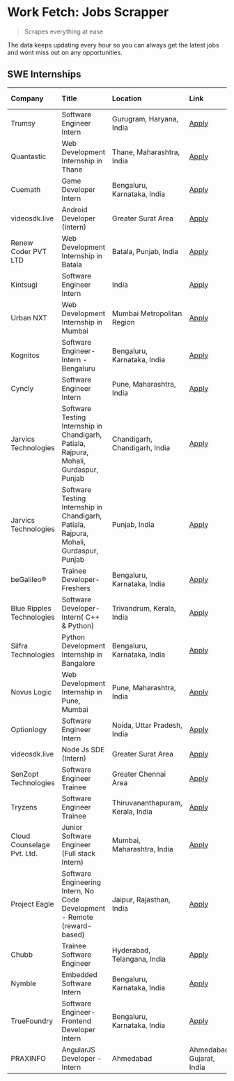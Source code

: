 # Work Fetch: Jobs Scrapper
> Scrapes everything at ease

The data keeps updating every hour so you can always get the latest jobs and wont miss out on any opportunities.

## SWE Internships
<!--START_SECTION:workfetch-->
| Company                    | Title                                                                                  | Location                          | Link                                                                                                                                                                                                                                                                                                            | Date Posted   |
|:---------------------------|:---------------------------------------------------------------------------------------|:----------------------------------|:----------------------------------------------------------------------------------------------------------------------------------------------------------------------------------------------------------------------------------------------------------------------------------------------------------------|:--------------|
| Trumsy                     | Software Engineer Intern                                                               | Gurugram, Haryana, India          | [Apply](https://in.linkedin.com/jobs/view/software-engineer-intern-at-trumsy-3864795201?refId=8cl%2BFz1GtQ%2BLJcWS0EXaYQ%3D%3D&trackingId=SfQ2nd%2FAv95CJyXC8pNx4g%3D%3D&position=17&pageNum=0&trk=public_jobs_jserp-result_search-card)                                                                        | 2024-03-20    |
| Quantastic                 | Web Development Internship in Thane                                                    | Thane, Maharashtra, India         | [Apply](https://in.linkedin.com/jobs/view/web-development-internship-in-thane-at-quantastic-3864356497?refId=8cl%2BFz1GtQ%2BLJcWS0EXaYQ%3D%3D&trackingId=nNNEfHD4%2BzRjcL82nXPHAg%3D%3D&position=3&pageNum=0&trk=public_jobs_jserp-result_search-card)                                                          | 2024-03-19    |
| Cuemath                    | Game Developer Intern                                                                  | Bengaluru, Karnataka, India       | [Apply](https://in.linkedin.com/jobs/view/game-developer-intern-at-cuemath-3862261933?refId=kUB%2BA2TQoceFdszKFCa68g%3D%3D&trackingId=Zs0MLTigK4A0nOI%2FfA%2F11Q%3D%3D&position=6&pageNum=1&trk=public_jobs_jserp-result_search-card)                                                                           | 2024-03-19    |
| videosdk.live              | Android Developer (Intern)                                                             | Greater Surat Area                | [Apply](https://in.linkedin.com/jobs/view/android-developer-intern-at-videosdk-live-3863799664?refId=kUB%2BA2TQoceFdszKFCa68g%3D%3D&trackingId=dPn7O9KPkjymhTuFOoS8VA%3D%3D&position=25&pageNum=1&trk=public_jobs_jserp-result_search-card)                                                                     | 2024-03-19    |
| Renew Coder PVT LTD        | Web Development Internship in Batala                                                   | Batala, Punjab, India             | [Apply](https://in.linkedin.com/jobs/view/web-development-internship-in-batala-at-renew-coder-pvt-ltd-3862795103?refId=kUB%2BA2TQoceFdszKFCa68g%3D%3D&trackingId=h8fb65aHbCCsSJCKnhKtdg%3D%3D&position=11&pageNum=1&trk=public_jobs_jserp-result_search-card)                                                   | 2024-03-18    |
| Kintsugi                   | Software Engineer Intern                                                               | India                             | [Apply](https://in.linkedin.com/jobs/view/software-engineer-intern-at-kintsugi-3857074071?refId=kUB%2BA2TQoceFdszKFCa68g%3D%3D&trackingId=konzfEg3X28CjSs2g4VIQA%3D%3D&position=4&pageNum=1&trk=public_jobs_jserp-result_search-card)                                                                           | 2024-03-16    |
| Urban NXT                  | Web Development Internship in Mumbai                                                   | Mumbai Metropolitan Region        | [Apply](https://in.linkedin.com/jobs/view/web-development-internship-in-mumbai-at-urban-nxt-3858090142?refId=kUB%2BA2TQoceFdszKFCa68g%3D%3D&trackingId=LYs1p2XglNY1tAZhVK0HUg%3D%3D&position=8&pageNum=1&trk=public_jobs_jserp-result_search-card)                                                              | 2024-03-15    |
| Kognitos                   | Software Engineer-Intern -Bengaluru                                                    | Bengaluru, Karnataka, India       | [Apply](https://in.linkedin.com/jobs/view/software-engineer-intern-bengaluru-at-kognitos-3855361239?refId=8cl%2BFz1GtQ%2BLJcWS0EXaYQ%3D%3D&trackingId=bP0UhN7D2DFL%2FLUmqAZFtw%3D%3D&position=8&pageNum=0&trk=public_jobs_jserp-result_search-card)                                                             | 2024-03-13    |
| Cyncly                     | Software Engineer Intern                                                               | Pune, Maharashtra, India          | [Apply](https://in.linkedin.com/jobs/view/software-engineer-intern-at-cyncly-3853990178?refId=8cl%2BFz1GtQ%2BLJcWS0EXaYQ%3D%3D&trackingId=kfdFcLeUZlTDzJYW7hxGGQ%3D%3D&position=9&pageNum=0&trk=public_jobs_jserp-result_search-card)                                                                           | 2024-03-13    |
| Jarvics Technologies       | Software Testing Internship in Chandigarh, Patiala, Rajpura, Mohali, Gurdaspur, Punjab | Chandigarh, Chandigarh, India     | [Apply](https://in.linkedin.com/jobs/view/software-testing-internship-in-chandigarh-patiala-rajpura-mohali-gurdaspur-punjab-at-jarvics-technologies-3856199221?refId=8cl%2BFz1GtQ%2BLJcWS0EXaYQ%3D%3D&trackingId=cfOaPWwdW7qN3rKxKI%2Bpjg%3D%3D&position=10&pageNum=0&trk=public_jobs_jserp-result_search-card) | 2024-03-13    |
| Jarvics Technologies       | Software Testing Internship in Chandigarh, Patiala, Rajpura, Mohali, Gurdaspur, Punjab | Punjab, India                     | [Apply](https://in.linkedin.com/jobs/view/software-testing-internship-in-chandigarh-patiala-rajpura-mohali-gurdaspur-punjab-at-jarvics-technologies-3856193977?refId=kUB%2BA2TQoceFdszKFCa68g%3D%3D&trackingId=WgN2xT8tB6sofgB4ETVvEQ%3D%3D&position=3&pageNum=1&trk=public_jobs_jserp-result_search-card)      | 2024-03-13    |
| beGalileo®                 | Trainee Developer- Freshers                                                            | Bengaluru, Karnataka, India       | [Apply](https://in.linkedin.com/jobs/view/trainee-developer-freshers-at-begalileo%C2%AE-3851158310?refId=kUB%2BA2TQoceFdszKFCa68g%3D%3D&trackingId=%2BdoCFJqj2DHCVF0255axyw%3D%3D&position=10&pageNum=1&trk=public_jobs_jserp-result_search-card)                                                               | 2024-03-13    |
| Blue Ripples Technologies  | Software Developer- Intern( C++  & Python)                                             | Trivandrum, Kerala, India         | [Apply](https://in.linkedin.com/jobs/view/software-developer-intern-c%2B%2B-python-at-blue-ripples-technologies-3856150730?refId=kUB%2BA2TQoceFdszKFCa68g%3D%3D&trackingId=fHuzHRdYjAvTFoPDXmxx%2FA%3D%3D&position=19&pageNum=1&trk=public_jobs_jserp-result_search-card)                                       | 2024-03-13    |
| Silfra Technologies        | Python Development Internship in Bangalore                                             | Bengaluru, Karnataka, India       | [Apply](https://in.linkedin.com/jobs/view/python-development-internship-in-bangalore-at-silfra-technologies-3851622539?refId=8cl%2BFz1GtQ%2BLJcWS0EXaYQ%3D%3D&trackingId=Pgh8CqvjGng99zRiYtYzrA%3D%3D&position=7&pageNum=0&trk=public_jobs_jserp-result_search-card)                                            | 2024-03-09    |
| Novus Logic                | Web Development Internship in Pune, Mumbai                                             | Pune, Maharashtra, India          | [Apply](https://in.linkedin.com/jobs/view/web-development-internship-in-pune-mumbai-at-novus-logic-3850815684?refId=8cl%2BFz1GtQ%2BLJcWS0EXaYQ%3D%3D&trackingId=cNY9NFw4HRJRnzHshJTItw%3D%3D&position=19&pageNum=0&trk=public_jobs_jserp-result_search-card)                                                    | 2024-03-08    |
| Optionlogy                 | Software Engineer Intern                                                               | Noida, Uttar Pradesh, India       | [Apply](https://in.linkedin.com/jobs/view/software-engineer-intern-at-optionlogy-3845429997?refId=kUB%2BA2TQoceFdszKFCa68g%3D%3D&trackingId=s%2FhybxjpqOmln1KycGOGGw%3D%3D&position=17&pageNum=1&trk=public_jobs_jserp-result_search-card)                                                                      | 2024-03-08    |
| videosdk.live              | Node Js SDE (Intern)                                                                   | Greater Surat Area                | [Apply](https://in.linkedin.com/jobs/view/node-js-sde-intern-at-videosdk-live-3843903369?refId=kUB%2BA2TQoceFdszKFCa68g%3D%3D&trackingId=E0VTy3rqTXiq8FMGkmCG4w%3D%3D&position=23&pageNum=1&trk=public_jobs_jserp-result_search-card)                                                                           | 2024-03-01    |
| SenZopt Technologies       | Software Engineer Trainee                                                              | Greater Chennai Area              | [Apply](https://in.linkedin.com/jobs/view/software-engineer-trainee-at-senzopt-technologies-3827688781?refId=8cl%2BFz1GtQ%2BLJcWS0EXaYQ%3D%3D&trackingId=GFhDJKRUJ5Bto12KUlUU%2Fw%3D%3D&position=16&pageNum=0&trk=public_jobs_jserp-result_search-card)                                                         | 2024-02-12    |
| Tryzens                    | Software Engineer Trainee                                                              | Thiruvananthapuram, Kerala, India | [Apply](https://in.linkedin.com/jobs/view/software-engineer-trainee-at-tryzens-3809363491?refId=8cl%2BFz1GtQ%2BLJcWS0EXaYQ%3D%3D&trackingId=gSYpIYuiJAz5%2BheIvqSDfg%3D%3D&position=2&pageNum=0&trk=public_jobs_jserp-result_search-card)                                                                       | 2024-01-18    |
| Cloud Counselage Pvt. Ltd. | Junior Software Engineer (Full stack Intern)                                           | Mumbai, Maharashtra, India        | [Apply](https://in.linkedin.com/jobs/view/junior-software-engineer-full-stack-intern-at-cloud-counselage-pvt-ltd-3803132814?refId=kUB%2BA2TQoceFdszKFCa68g%3D%3D&trackingId=%2FSKWiQbqeZYITybA40VJog%3D%3D&position=21&pageNum=1&trk=public_jobs_jserp-result_search-card)                                      | 2024-01-11    |
| Project Eagle              | Software Engineering Intern, No Code Development - Remote (reward-based)               | Jaipur, Rajasthan, India          | [Apply](https://in.linkedin.com/jobs/view/software-engineering-intern-no-code-development-remote-reward-based-at-project-eagle-3813380172?refId=8cl%2BFz1GtQ%2BLJcWS0EXaYQ%3D%3D&trackingId=lRJTa4Cidk9fXFc%2F8RO0LA%3D%3D&position=13&pageNum=0&trk=public_jobs_jserp-result_search-card)                      | 2023-12-30    |
| Chubb                      | Trainee Software Engineer                                                              | Hyderabad, Telangana, India       | [Apply](https://in.linkedin.com/jobs/view/trainee-software-engineer-at-chubb-3811550279?refId=8cl%2BFz1GtQ%2BLJcWS0EXaYQ%3D%3D&trackingId=8tJX1BfZtiaVoGoGzJZB3w%3D%3D&position=25&pageNum=0&trk=public_jobs_jserp-result_search-card)                                                                          | 2023-12-28    |
| Nymble                     | Embedded Software Intern                                                               | Bengaluru, Karnataka, India       | [Apply](https://in.linkedin.com/jobs/view/embedded-software-intern-at-nymble-3796970068?refId=kUB%2BA2TQoceFdszKFCa68g%3D%3D&trackingId=WcDygGsXwufhlnxOrpczxA%3D%3D&position=20&pageNum=1&trk=public_jobs_jserp-result_search-card)                                                                            | 2023-12-08    |
| TrueFoundry                | Software Engineer- Frontend Developer Intern                                           | Bengaluru, Karnataka, India       | [Apply](https://in.linkedin.com/jobs/view/software-engineer-frontend-developer-intern-at-truefoundry-3790095058?refId=kUB%2BA2TQoceFdszKFCa68g%3D%3D&trackingId=dBR%2B2q%2FkRWEhXUat3Zmj0w%3D%3D&position=22&pageNum=1&trk=public_jobs_jserp-result_search-card)                                                | 2023-11-24    |
| PRAXINFO                   | AngularJS Developer - Intern | Ahmedabad                                               | Ahmedabad, Gujarat, India         | [Apply](https://in.linkedin.com/jobs/view/angularjs-developer-intern-ahmedabad-at-praxinfo-3656594961?refId=8cl%2BFz1GtQ%2BLJcWS0EXaYQ%3D%3D&trackingId=Vj3eJC74yBemLnMDNxqI4A%3D%3D&position=24&pageNum=0&trk=public_jobs_jserp-result_search-card)                                                            | 2023-06-12    |
<!--END_SECTION:workfetch-->
